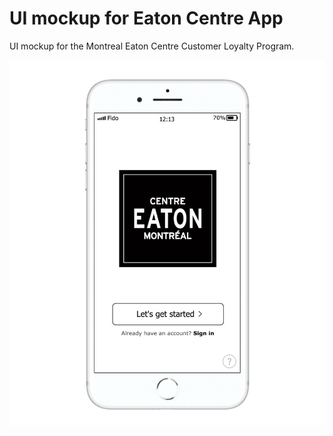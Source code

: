 # UI mockup for Eaton Centre App

UI mockup for the Montreal Eaton Centre Customer Loyalty Program.

![](https://github.com/talha-riaz/UI-mockup-EatonApp/blob/master/img/Welcome_page.png)
